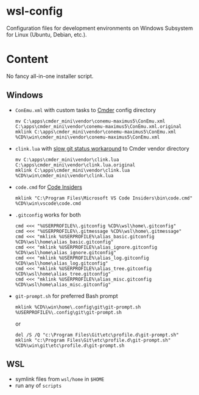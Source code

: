 # wsl-config

Configuration files for development environments on
Windows Subsystem for Linux (Ubuntu, Debian, etc.).

# Content

No fancy all-in-one installer script.

## Windows

- `ConEmu.xml` with custom tasks to [Cmder](http://cmder.net/) config directory

  ```shell
  mv C:\apps\cmder_mini\vendor\conemu-maximus5\ConEmu.xml C:\apps\cmder_mini\vendor\conemu-maximus5\ConEmu.xml.original
  mklink C:\apps\cmder_mini\vendor\conemu-maximus5\ConEmu.xml %CD%\win\cmder_mini\vendor\conemu-maximus5\ConEmu.xml
  ```

- `clink.lua` with [slow git status workaround](https://github.com/cmderdev/cmder/issues/447#issuecomment-379992066) to Cmder vendor directory
  ```shell
  mv C:\apps\cmder_mini\vendor\clink.lua C:\apps\cmder_mini\vendor\clink.lua.original
  mklink C:\apps\cmder_mini\vendor\clink.lua %CD%\win\cmder_mini\vendor\clink.lua
  ```

- `code.cmd` for [Code Insiders](https://code.visualstudio.com/insiders/)

  ```shell
  mklink "C:\Program Files\Microsoft VS Code Insiders\bin\code.cmd" %CD%\win\vscode\code.cmd
  ```

- `.gitconfig` works for both

  ```shell
  cmd <<< "%USERPROFILE%\.gitconfig %CD%\wsl\home\.gitconfig"
  cmd <<< "%USERPROFILE%\.gitmessage %CD%\wsl\home\.gitmessage"
  cmd <<< "mklink %USERPROFILE%\alias_basic.gitconfig %CD%\wsl\home\alias_basic.gitconfig"
  cmd <<< "mklink %USERPROFILE%\alias_ignore.gitconfig %CD%\wsl\home\alias_ignore.gitconfig"
  cmd <<< "mklink %USERPROFILE%\alias_log.gitconfig %CD%\wsl\home\alias_log.gitconfig"
  cmd <<< "mklink %USERPROFILE%\alias_tree.gitconfig %CD%\wsl\home\alias_tree.gitconfig"
  cmd <<< "mklink %USERPROFILE%\alias_misc.gitconfig %CD%\wsl\home\alias_misc.gitconfig"
  ```

- `git-prompt.sh` for preferred Bash prompt

  ```shell
  mklink %CD%\win\home\.config\git\git-prompt.sh %USERPROFILE%\.config\git\git-prompt.sh
  ```

  or

  ```shell
  del /S /Q "c:\Program Files\Git\etc\profile.d\git-prompt.sh"
  mklink "c:\Program Files\Git\etc\profile.d\git-prompt.sh" %CD%\win\git\etc\profile.d\git-prompt.sh
  ```

## WSL

- symlink files from `wsl/home` in `$HOME`
- run any of `scripts`
